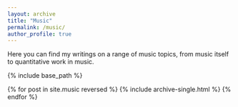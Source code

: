 ```yaml
---
layout: archive
title: "Music"
permalink: /music/
author_profile: true
---
```


Here you can find my writings on a range of music topics, from music itself to quantitative work in music.

{% include base_path %}

{% for post in site.music reversed %}
  {% include archive-single.html %}
{% endfor %}
